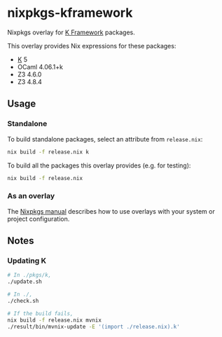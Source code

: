 # nixpkgs-kframework

Nixpkgs overlay for [K Framework](https://github.com/kframework) packages.

This overlay provides Nix expressions for these packages:

- [K](http://www.kframework.org) 5
- OCaml 4.06.1+k
- Z3 4.6.0
- Z3 4.8.4


## Usage

### Standalone

To build standalone packages, select an attribute from `release.nix`:

```.sh
nix build -f release.nix k
```

To build all the packages this overlay provides (e.g. for testing):

```.sh
nix build -f release.nix
```

### As an overlay

The [Nixpkgs manual](https://nixos.org/nixpkgs/manual/#chap-overlays) describes
how to use overlays with your system or project configuration.

## Notes

### Updating K

```.sh
# In ./pkgs/k,
./update.sh

# In ./,
./check.sh

# If the build fails,
nix build -f release.nix mvnix
./result/bin/mvnix-update -E '(import ./release.nix).k'
```
